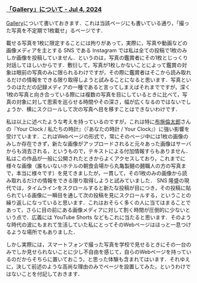 <head prefix="og: http://ogp.me/ns# fb: http://ogp.me/ns/fb# article: http://ogp.me/ns/article#">
  <meta property="og:title" content="Departure - Jul 4, 2024" />
  <meta property="og:type" content="article" />
  <meta property="og:url" content="https://juten10x.github.io/note/about_gallery_Jul-4-2024.html" />
  <meta property="og:image" content="https://juten10x.github.io/note/images_for_ogp/IMG_2402.jpeg" />
  <meta property="og:site_name" content="juten10x.github.io" />
  <meta name="twitter::card" content="summary_large_image" />
  <!-- <meta property="og:description" content="ページのディスクリプション" /> -->
  <!-- <meta property="og:locale" content="ローカル言語" /> -->
</head>

### [「Gallery」について - Jul 4, 2024](https://juten10x.github.io/note/about_gallery_Jul-4-2024.html)

[Gallery](https://juten10x.github.io/gallery/)について書いておきます．これは当該ページにも書いている通り，「撮った写真を不定期で1枚載せ」るページです．

載せる写真を1枚に限定することには拘りがあって，実際に，写真や動画などの画像メディアを主とする SNS である Instagram では私は全ての投稿で1枚のみしか画像を投稿していません．というのは，写真の鑑賞者にその1枚とじっくり対話してほしいからです．敷衍して，写真が1枚しかないことによって鑑賞の対象は眼前の写真のみに限られるわけですが，その際に鑑賞者はそこから読み取れるだけの情報をできる限り取得しようと試みることになると思います．写真というのはただの記録メディアの一種であると言ってしまえばそれまでですが，深く1枚の写真と向き合っている際には複数の写真を目にしているときに比べて，写真の対象に対して思索を巡らせる時間やその深さ，幅が広くなるのではないでしょうか．横にスクロールして次の写真へ目を移すことはできないわけです．

私は以上に述べたような考えを持っているのですが，これは特に[布施倫太郎](https://rintarofuse.com)さんの『Your Clock / 私たちの時計』（『あなたの時計 / Your Clock』）に強い影響を受けています．これはWebページの形式で，常にそのページ中には1枚の画像のみしか存在できず，新たな画像がアップロードされると元々あった画像はサーバからも消去される，というもので，テキストによる付加情報すらもありません．私はこの作品が一般に公開されたときからよくアクセスしており，これまでに様々な画像（誰もいないホテルの朝食会場から丸亀製麺の麺職人の方の写真まで，本当に様々です）を見てきましたが，一貫して，その1枚のみの画像から読み取れるだけの情報をできる限り取得しようと試みていました． SNS 隆盛の現代では，タイムラインをスクロールすると新たな投稿が目につき，その投稿に貼られている画像に一瞬目を通して次の投稿を見にスクロールする，ということの繰り返しになっていると思います．これはおそらく多くの人に当てはまることであって，さらに目の前にある画像メディアに対して割く時間が圧倒的に少ないという点で．広義には YouTube Shorts などもこれに当たると思います．そのような時代の波にもまれて生活していた私にとってそのWebページはほっと一息つけるような場所でもありました．

しかし実際には，スマートフォンで撮った写真を学校で見せるときにその一台のみでしか見せられないことに少し不自由を感じて，自らのWebページを持っているのだからそちらに置いておこう，と思った体験も含まれてはいます．それゆえに，決して前述のような高尚な理由のみでページを設置してみた，というわけではないことを付記しておきます．
